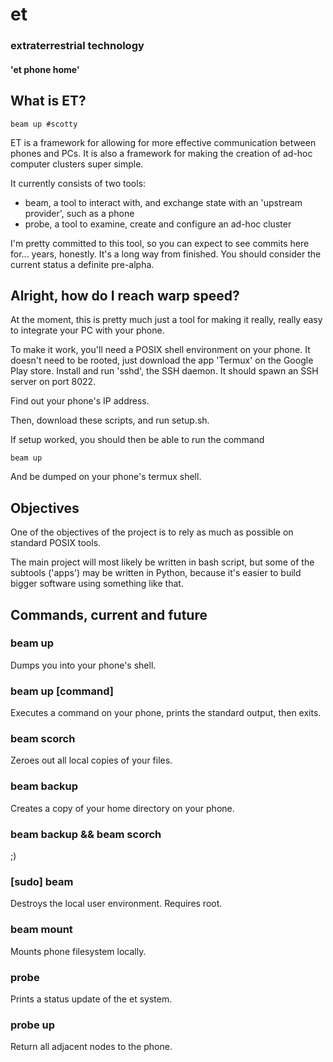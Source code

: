 # et
### extraterrestrial technology
#### 'et phone home'

## What is ET?

```
beam up #scotty
```

ET is a framework for allowing for more effective communication between phones and PCs. It is also a framework for making the creation of ad-hoc computer clusters super simple.

It currently consists of two tools:
- beam, a tool to interact with, and exchange state with an 'upstream provider', such as a phone
- probe, a tool to examine, create and configure an ad-hoc cluster

I'm pretty committed to this tool, so you can expect to see commits here for... years, honestly. It's a long way from finished. You should consider the current status a definite pre-alpha.

## Alright, how do **I** reach warp speed?

At the moment, this is pretty much just a tool for making it really, really easy to integrate your PC with your phone. 

To make it work, you'll need a POSIX shell environment on your phone. It doesn't need to be rooted, just download the app 'Termux' on the Google Play store. Install and run 'sshd', the SSH daemon. It should spawn an SSH server on port 8022.

Find out your phone's IP address.

Then, download these scripts, and run setup.sh.

If setup worked, you should then be able to run the command

```
beam up
```

And be dumped on your phone's termux shell.

## Objectives

One of the objectives of the project is to rely as much as possible on standard POSIX tools.

The main project will most likely be written in bash script, but some of the subtools ('apps') may be written in Python, because it's easier to build bigger software using something like that.

## Commands, current and future

### beam up
Dumps you into your phone's shell.

### beam up [command]
Executes a command on your phone, prints the standard output, then exits.

### beam scorch
Zeroes out all local copies of your files.

### beam backup
Creates a copy of your home directory on your phone.

### beam backup && beam scorch
;)

### [sudo] beam 
Destroys the local user environment. Requires root.

### beam mount
Mounts phone filesystem locally.

### probe
Prints a status update of the et system.

### probe up
Return all adjacent nodes to the phone.

